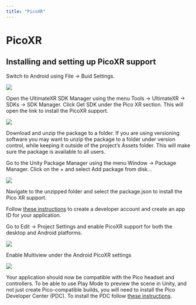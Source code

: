```yaml
---
title: "PicoXR"
---
```


# PicoXR

## Installing and setting up PicoXR support

Switch to Android using File -> Buid Settings.

![](/docs/guides/media/supported-platforms/picoxr/PicoXR01Android.png)
 
Open the UltimateXR SDK Manager using the menu Tools -> UltimateXR -> SDKs -> SDK Manager. Click Get SDK under the Pico XR section. This will open the link to install the PicoXR support.

![](/docs/guides/media/supported-platforms/picoxr/PicoXR02SDKManager.png)
 
Download and unzip the package to a folder. If you are using versioning software you may want to unzip the package to a folder under version control, while keeping it outside of the project’s Assets folder. This will make sure the package is available to all users.

Go to the Unity Package Manager using the menu Window -> Package Manager. Click on the + and select Add package from disk…

![](/docs/guides/media/supported-platforms/picoxr/PicoXR03AddPackage.png)
 
Navigate to the unzipped folder and select the package.json to install the Pico XR support.

Follow [these instructions](https://developer-global.pico-interactive.com/document/unity/create-a-developer-account-organization-and-app) to create a developer account and create an app ID for your application.

Go to Edit -> Project Settings and enable PicoXR support for both the desktop and Android platforms.
 
![](/docs/guides/media/supported-platforms/picoxr/PicoXR04AddSupport.png)

Enable Multiview under the Android PicoXR settings

![](/docs/guides/media/supported-platforms/picoxr/PicoXR05Multiview.png)
 
Your application should now be compatible with the Pico headset and controllers.
To be able to use Play Mode to preview the scene in Unity, and not just create Pico-compatible builds, you will need to install the Pico Developer Center (PDC).
To install the PDC follow [these instructions](https://developer-global.pico-interactive.com/document/unity/pdc-basic-info).
